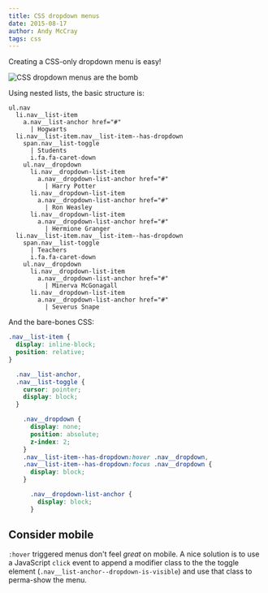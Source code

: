 ```yaml
---
title: CSS dropdown menus
date: 2015-08-17
author: Andy McCray
tags: css
---
```


Creating a CSS-only dropdown menu is easy!

![CSS dropdown menus are the bomb](assets/public/content/css-dropdown-menus.gif)

Using nested lists, the basic structure is:

```slim
ul.nav
  li.nav__list-item
    a.nav__list-anchor href="#"
      | Hogwarts
  li.nav__list-item.nav__list-item--has-dropdown
    span.nav__list-toggle
      | Students
      i.fa.fa-caret-down
    ul.nav__dropdown
      li.nav__dropdown-list-item
        a.nav__dropdown-list-anchor href="#"
          | Harry Potter
      li.nav__dropdown-list-item
        a.nav__dropdown-list-anchor href="#"
          | Ron Weasley
      li.nav__dropdown-list-item
        a.nav__dropdown-list-anchor href="#"
          | Hermione Granger
  li.nav__list-item.nav__list-item--has-dropdown
    span.nav__list-toggle
      | Teachers
      i.fa.fa-caret-down
    ul.nav__dropdown
      li.nav__dropdown-list-item
        a.nav__dropdown-list-anchor href="#"
          | Minerva McGonagall
      li.nav__dropdown-list-item
        a.nav__dropdown-list-anchor href="#"
          | Severus Snape
```

And the bare-bones CSS:

```css
.nav__list-item {
  display: inline-block;
  position: relative;
}

  .nav__list-anchor,
  .nav__list-toggle {
    cursor: pointer;
    display: block;
  }

    .nav__dropdown {
      display: none;
      position: absolute;
      z-index: 2;
    }
    .nav__list-item--has-dropdown:hover .nav__dropdown,
    .nav__list-item--has-dropdown:focus .nav__dropdown {
      display: block;
    }

      .nav__dropdown-list-anchor {
        display: block;
      }
```

## Consider mobile

`:hover` triggered menus don't feel _great_ on mobile. A nice solution is to use a JavaScript `click` event to append a modifier class to the the toggle element (`.nav__list-anchor--dropdown-is-visible`) and use that class to perma-show the menu.
